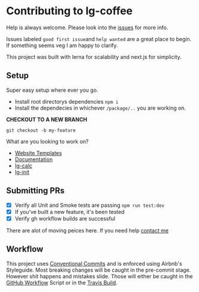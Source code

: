 # Contributing to lg-coffee

Help is always welcome. Please look into the [issues](https://github.com/hi-matbub/lg-coffee/issues) for more info.

Issues labeled `good first issue`and `help wanted` are a great place to begin. If something seems veg I am happy to clarify.

This project was built with lerna for scalability and next.js for simplicity. 

## Setup

Super easy setup where ever you go. 

- Install root directorys dependencies `npm i` 
- Install the dependecies in whichever `/package/..` you are working on.

**CHECKOUT TO A NEW BRANCH**

`git checkout -b my-feature`

What are you looking to work on?

- [Website Templates](https://github.com/hi-matbub/lg-coffee/tree/main/packages/lg-init/workspace)
- [Documentation](https://github.com/hi-matbub/lg-coffee/tree/main/packages/lg-docs)
- [lg-calc](https://github.com/hi-matbub/lg-coffee/tree/main/packages/lg-calc)
- [lg-init](https://github.com/hi-matbub/lg-coffee/tree/main/packages/lg-init)

## Submitting PRs

- [x] Verify all Unit and Smoke tests are passing `npm run test:dev`
- [x] If you've built a new feature, it's been tested
- [x] Verify gh workflow builds are successful

There are alot of moving peices here. If you need help [contact me](mailto:6matbub@gmail.com)

## Workflow

This project uses <a href="https://www.conventionalcommits.org/en/v1.0.0/">Conventional Commits</a> and is enforced using Airbnb's Styleguide. Most breaking changes will be caught in the pre-commit stage. However shit happens and mistakes slide. Those will either be caught in the <a href="https://github.com/hi-matbub/lg-coffee/actions">GitHub Workflow</a> Script or in the <a href="https://travis-ci.com/hi-matbub/lg-coffee">Travis Build</a>.
